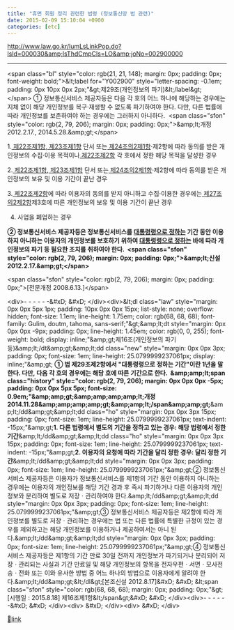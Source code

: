 ```yaml
---
title: "휴면 회원 정리 관련한 법령 (정보통신망 법 관련)"
date: 2015-02-09 15:10:04 +0900
categories: [etc]
---
```


http://www.law.go.kr/lumLsLinkPop.do?lsId=000030&amp;lsThdCmpCls=LO&amp;joNo=002900000

  
  
- - - - - -

&lt;span class="bl" style="color: rgb(21, 21, 148); margin: 0px; padding: 0px; font-weight: bold;"&gt;&amp;lt;label for="Y002900" style="letter-spacing: -0.1em; padding: 0px 10px 0px 2px;"&amp;gt;제29조(개인정보의 파기)&amp;lt;/label&amp;gt;&lt;/span&gt; ① 정보통신서비스 제공자등은 다음 각 호의 어느 하나에 해당하는 경우에는 지체 없이 해당 개인정보를 복구·재생할 수 없도록 파기하여야 한다. 다만, 다른 법률에 따라 개인정보를 보존하여야 하는 경우에는 그러하지 아니하다.  &lt;span class="sfon" style="color: rgb(2, 79, 206); margin: 0px; padding: 0px;"&gt;&amp;amp;lt;개정 2012.2.17., 2014.5.28.&amp;amp;gt;&lt;/span&gt;

1.[ 제22조제1항](http://www.law.go.kr/lsSc.do?menuId=0&amp;subMenu=1&amp;p=&amp;query=%EA%B0%9C%EC%9D%B8%EC%A0%95%EB%B3%B4#AJAX "팝업으로 이동"),[ 제23조제1항](http://www.law.go.kr/lsSc.do?menuId=0&amp;subMenu=1&amp;p=&amp;query=%EA%B0%9C%EC%9D%B8%EC%A0%95%EB%B3%B4#AJAX "팝업으로 이동") 단서 또는[ 제24조의2제1항](http://www.law.go.kr/lsSc.do?menuId=0&amp;subMenu=1&amp;p=&amp;query=%EA%B0%9C%EC%9D%B8%EC%A0%95%EB%B3%B4#AJAX "팝업으로 이동")·제2항에 따라 동의를 받은 개인정보의 수집·이용 목적이나[ 제22조제2항](http://www.law.go.kr/lsSc.do?menuId=0&amp;subMenu=1&amp;p=&amp;query=%EA%B0%9C%EC%9D%B8%EC%A0%95%EB%B3%B4#AJAX "팝업으로 이동") 각 호에서 정한 해당 목적을 달성한 경우

2.[ 제22조제1항](http://www.law.go.kr/lsSc.do?menuId=0&amp;subMenu=1&amp;p=&amp;query=%EA%B0%9C%EC%9D%B8%EC%A0%95%EB%B3%B4#AJAX "팝업으로 이동"),[ 제23조제1항](http://www.law.go.kr/lsSc.do?menuId=0&amp;subMenu=1&amp;p=&amp;query=%EA%B0%9C%EC%9D%B8%EC%A0%95%EB%B3%B4#AJAX "팝업으로 이동") 단서 또는[ 제24조의2제1항](http://www.law.go.kr/lsSc.do?menuId=0&amp;subMenu=1&amp;p=&amp;query=%EA%B0%9C%EC%9D%B8%EC%A0%95%EB%B3%B4#AJAX "팝업으로 이동")·제2항에 따라 동의를 받은 개인정보의 보유 및 이용 기간이 끝난 경우

3.[ 제22조제2항](http://www.law.go.kr/lsSc.do?menuId=0&amp;subMenu=1&amp;p=&amp;query=%EA%B0%9C%EC%9D%B8%EC%A0%95%EB%B3%B4#AJAX "팝업으로 이동")에 따라 이용자의 동의를 받지 아니하고 수집·이용한 경우에는[ 제27조의2제2항](http://www.law.go.kr/lsSc.do?menuId=0&amp;subMenu=1&amp;p=&amp;query=%EA%B0%9C%EC%9D%B8%EC%A0%95%EB%B3%B4#AJAX "팝업으로 이동")제3호에 따른 개인정보의 보유 및 이용 기간이 끝난 경우

4. 사업을 폐업하는 경우

**② 정보통신서비스 제공자등은 정보통신서비스를 [대통령령으로 정하는](http://www.law.go.kr/lsSc.do?menuId=0&amp;subMenu=1&amp;p=&amp;query=%EA%B0%9C%EC%9D%B8%EC%A0%95%EB%B3%B4#AJAX "팝업으로 이동") 기간 동안 이용하지 아니하는 이용자의 개인정보를 보호하기 위하여 [대통령령으로 정하는](http://www.law.go.kr/lsSc.do?menuId=0&amp;subMenu=1&amp;p=&amp;query=%EA%B0%9C%EC%9D%B8%EC%A0%95%EB%B3%B4#AJAX "팝업으로 이동") 바에 따라 개인정보의 파기 등 필요한 조치를 취하여야 한다.  &lt;span class="sfon" style="color: rgb(2, 79, 206); margin: 0px; padding: 0px;"&gt;&amp;amp;lt;신설 2012.2.17.&amp;amp;gt;&lt;/span&gt;**

&lt;span class="sfon" style="color: rgb(2, 79, 206); margin: 0px; padding: 0px;"&gt;[전문개정 2008.6.13.]&lt;/span&gt;

  
&lt;div&gt;- - - - - -&amp;#xD;
&amp;#xD;
&lt;/div&gt;&lt;div&gt;&amp;lt;dl class="law" style="margin: 0px 0px 5px 1px; padding: 10px 0px 0px 15px; list-style: none; overflow: hidden; font-size: 1.1em; line-height: 1.75em; color: rgb(68, 68, 68); font-family: Gulim, doutm, tahoma, sans-serif;"&amp;gt;&amp;amp;lt;dt style="margin: 0px 0px 0px -9px; padding: 0px; line-height: 1.45em; color: rgb(0, 0, 255); font-weight: bold; display: inline;"&amp;amp;gt;제16조(개인정보의 파기 등)&amp;amp;lt;/dt&amp;amp;gt;&amp;amp;lt;dd class="new" style="margin: 0px 0px 3px; padding: 0px; font-size: 1em; line-height: 25.0799999237061px; display: inline;"&amp;amp;gt; **① 법 제29조제2항에서 "대통령령으로 정하는 기간"이란 1년을 말한다. 다만, 다음 각 호의 경우에는 해당 호에 따른 기간으로 한다.  &amp;amp;amp;lt;span class="history" style="color: rgb(2, 79, 206); margin: 0px 0px 0px -5px; padding: 0px 0px 5px 5px; font-size: 0.9em;"&amp;amp;amp;gt;&amp;amp;amp;amp;amp;lt;개정 2014.11.28&amp;amp;amp;amp;amp;gt;&amp;amp;amp;lt;/span&amp;amp;amp;gt;**&amp;amp;lt;/dd&amp;amp;gt;&amp;amp;lt;dd class="ho" style="margin: 0px 0px 3px 15px; padding: 0px; font-size: 1em; line-height: 25.0799999237061px; text-indent: -15px;"&amp;amp;gt;**1. 다른 법령에서 별도의 기간을 정하고 있는 경우: 해당 법령에서 정한 기간**&amp;amp;lt;/dd&amp;amp;gt;&amp;amp;lt;dd class="ho" style="margin: 0px 0px 3px 15px; padding: 0px; font-size: 1em; line-height: 25.0799999237061px; text-indent: -15px;"&amp;amp;gt;**2. 이용자의 요청에 따라 기간을 달리 정한 경우: 달리 정한 기간**&amp;amp;lt;/dd&amp;amp;gt;&amp;amp;lt;dd style="margin: 0px 0px 3px; padding: 0px; font-size: 1em; line-height: 25.0799999237061px;"&amp;amp;gt;② 정보통신서비스 제공자등은 이용자가 정보통신서비스를 제1항의 기간 동안 이용하지 아니하는 경우에는 이용자의 개인정보를 해당 기간 경과 후 즉시 파기하거나 다른 이용자의 개인정보와 분리하여 별도로 저장ㆍ관리하여야 한다.&amp;amp;lt;/dd&amp;amp;gt;&amp;amp;lt;dd style="margin: 0px 0px 3px; padding: 0px; font-size: 1em; line-height: 25.0799999237061px;"&amp;amp;gt;③ 정보통신서비스 제공자등은 제2항에 따라 개인정보를 별도로 저장ㆍ관리하는 경우에는 법 또는 다른 법률에 특별한 규정이 있는 경우를 제외하고는 해당 개인정보를 이용하거나 제공하여서는 아니 된다.&amp;amp;lt;/dd&amp;amp;gt;&amp;amp;lt;dd style="margin: 0px 0px 3px; padding: 0px; font-size: 1em; line-height: 25.0799999237061px;"&amp;amp;gt;④ 정보통신서비스 제공자등은 제1항의 기간 만료 30일 전까지 개인정보가 파기되거나 분리되어 저장ㆍ관리되는 사실과 기간 만료일 및 해당 개인정보의 항목을 전자우편ㆍ서면ㆍ모사전송ㆍ전화 또는 이와 유사한 방법 중 어느 하나의 방법으로 이용자에게 알려야 한다.&amp;amp;lt;/dd&amp;amp;gt;&amp;lt;/dl&amp;gt;[본조신설 2012.8.17]&amp;#xD;
&amp;#xD;
&amp;lt;span class="sfon" style="color: rgb(68, 68, 68); margin: 0px; padding: 0px;"&amp;gt;[시행일 : 2015.8.18] 제16조제1항&amp;lt;/span&amp;gt;&amp;#xD;
&amp;#xD;
&lt;/div&gt;&lt;div&gt;- - - - - -&amp;#xD;
&amp;#xD;
&lt;/div&gt;&lt;div&gt;  &amp;#xD;
&lt;/div&gt;&lt;div&gt;  &amp;#xD;
&lt;/div&gt;


[🔗link](http://www.mins01.com/mh/tech/read/927)
